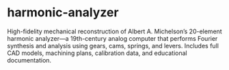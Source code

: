# harmonic-analyzer
High-fidelity mechanical reconstruction of Albert A. Michelson’s 20-element harmonic analyzer—a 19th-century analog computer that performs Fourier synthesis and analysis using gears, cams, springs, and levers. Includes full CAD models, machining plans, calibration data, and educational documentation.
